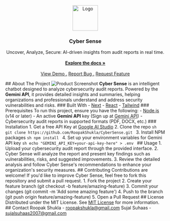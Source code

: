 <br/> <div align="center"> <a href="https://github.com/ShaanCoding/ReadME-Generator"> <img src="https://i.imgur.com/K0YGIAL.png" alt="Logo" width="80" height="80"> </a> <h3 align="center">Cyber Sense</h3> <p align="center"> Uncover, Analyze, Secure: AI-driven insights from audit reports in real time. <br/> <br/> <a href="https://github.com/RoopakShukla/CyberSense"><strong>Explore the docs »</strong></a> <br/> <br/> <a href="https://github.com/RoopakShukla/CyberSense">View Demo .</a> <a href="https://github.com/RoopakShukla/CyberSense/issues/new?labels=bug&template=bug-report---.md">Report Bug .</a> <a href="https://github.com/RoopakShukla/CyberSense/issues/new?labels=enhancement&template=feature-request---.md">Request Feature</a> </p> </div> ## About The Project ![Product Screenshot]( https://i.imgur.com/VpOvRfm.png) **Cyber Sense** is an intelligent chatbot designed to analyze cybersecurity audit reports. Powered by the **Gemini API**, it provides detailed insights and summaries, helping organizations and professionals understand and address security vulnerabilities and risks. ### Built With - [Next](https://nextjs.org) - [React](https://reactjs.org) - [Tailwind](https://tailwindcss.com) ### Prerequisites To run this project, ensure you have the following: - [Node.js](https://nodejs.org/) (v14 or later) - An active **Gemini API** key (Sign up at [Gemini API](https://aistudio.google.com/app/apikey)) - Cybersecurity audit reports in supported formats (PDF, DOCX, etc.) ### Installation 1. Get a free API Key at [Google AI Studio](https://aistudio.google.com/app/apikey) 2. Clone the repo ```sh git clone https://github.com/RoopakShukla/CyberSense.git ``` 3. Install NPM packages ```sh npm install ``` 4. Set up your environment variables for Gemini API key ```sh echo "GEMINI_API_KEY=your-api-key-here" > .env ``` ## Usage 1. Upload your cybersecurity audit report through the provided interface. 2. Cyber Sense will analyze the report and present key findings such as vulnerabilities, risks, and suggested improvements. 3. Review the detailed analysis and follow Cyber Sense's recommendations to enhance your organization's security measures. ## Contributing Contributions are welcome! If you'd like to improve Cyber Sense, feel free to fork this repository and submit a pull request. 1. Fork the project 2. Create your feature branch (git checkout -b feature/amazing-feature) 3. Commit your changes (git commit -m 'Add some amazing feature') 4. Push to the branch (git push origin feature/amazing-feature) 5. Open a Pull Request ## License Distributed under the MIT License. See [MIT License](https://opensource.org/licenses/MIT) for more information. ## Contact Roopak Shukla - roopakshukla@gmail.com Sujal Suhaas - sujalsuhaas2007@gmail.com
